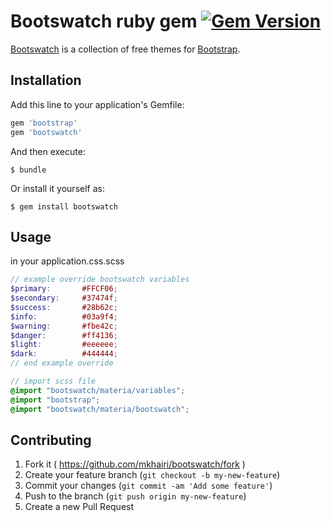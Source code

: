 # Bootswatch ruby gem [![Gem Version](https://badge.fury.io/rb/bootswatch.svg)](http://badge.fury.io/rb/bootswatch)

[Bootswatch](http://bootswatch.com/4-alpha/) is a collection of free themes for [Bootstrap](v4-alpha.getbootstrap.com). 

## Installation

Add this line to your application's Gemfile:

```ruby
gem 'bootstrap'
gem 'bootswatch'
```

And then execute:

    $ bundle

Or install it yourself as:

    $ gem install bootswatch

## Usage

in your application.css.scss
```scss
// example override bootswatch variables
$primary:       #FFCF06;
$secondary:     #37474f;
$success:       #28b62c;
$info:          #03a9f4;
$warning:       #fbe42c;
$danger:        #ff4136;
$light:         #eeeeee;
$dark:          #444444;
// end example override

// import scss file
@import "bootswatch/materia/variables";
@import "bootstrap";
@import "bootswatch/materia/bootswatch";
```

## Contributing

1. Fork it ( https://github.com/mkhairi/bootswatch/fork )
2. Create your feature branch (`git checkout -b my-new-feature`)
3. Commit your changes (`git commit -am 'Add some feature'`)
4. Push to the branch (`git push origin my-new-feature`)
5. Create a new Pull Request
